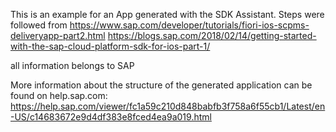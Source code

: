 This is an example for an App generated with the SDK Assistant. Steps were followed from 
https://www.sap.com/developer/tutorials/fiori-ios-scpms-deliveryapp-part2.html
https://blogs.sap.com/2018/02/14/getting-started-with-the-sap-cloud-platform-sdk-for-ios-part-1/

all information belongs to SAP

More information about the structure of the generated application can be found on help.sap.com:
https://help.sap.com/viewer/fc1a59c210d848babfb3f758a6f55cb1/Latest/en-US/c14683672e9d4df383e8fced4ea9a019.html
